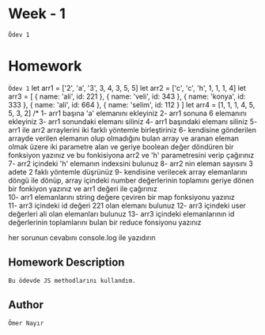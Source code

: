 # Week - 1
```Ödev 1```

# Homework 
```Ödev 1```
let arr1 = ['2', 'a', '3', 3, 4, 3, 5, 5]
let arr2 = ['c', 'c', 'h', 1, 1, 1, 4]
let arr3 = [
    { name: 'ali', id: 221 },
    { name: 'veli', id: 343 },
    { name: 'konya', id: 333 },
    { name: 'ali', id: 664 },
    { name: 'selim', id: 112 }
]
let arr4 = [1, 1, 1, 4, 5, 5, 3, 2]
/* 
1- arr1 başına 'a' elemanını ekleyiniz
2- arr1 sonuna 6 elemanını ekleyiniz
3- arr1 sonundaki elemanı siliniz
4- arr1 başındaki elemanı siliniz
5- arr1 ile arr2 arraylerini iki farklı yöntemle birleştiriniz
6- kendisine gönderilen arrayde verilen elemanın olup olmadığını bulan array ve 
    aranan eleman olmak üzere iki parametre alan ve geriye boolean değer döndüren bir fonksiyon yazınız
    ve bu fonkisiyona arr2 ve 'h' parametresini verip çağırınız
7- arr2 içindeki 'h' elemanın indexsini bulunuz
8- arr2 nin eleman sayısını 3 adete 2 faklı yöntemle düşrünüz
9- kendisine verilecek array elemanlarını döngü ile dönüp, array içindeki number
    değerlerinin toplamını geriye dönen bir fonkiyon yazınız ve arr1 değeri ile çağırınız   
10- arr1 elemanlarını string değere çeviren bir map fonksiyonu yazınız    
11- arr3 içindeki id değeri 221 olan elemanı bulunuz
12- arr3 içindeki user değerleri ali olan elemanları bulunuz
13- arr3 içindeki elemanlarının id değerlerinin toplamlarını bulan bir reduce fonsiyonu yazınız

her sorunun cevabını console.log ile yazıdırın

## Homework Description

```Bu ödevde JS methodlarını kullandım. ```


## Author

```Ömer Nayır```
